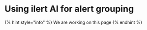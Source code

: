 # Using ilert AI for alert grouping



{% hint style="info" %}
We are working on this page
{% endhint %}
